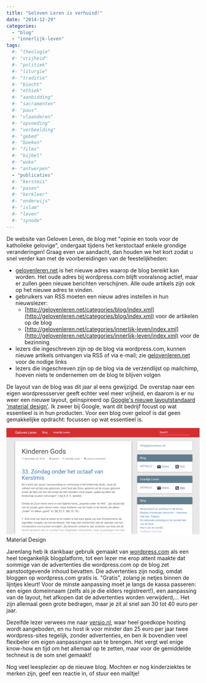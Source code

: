 ```yaml
---
title: "Geloven Leren is verhuisd!"
date: "2014-12-29"
categories: 
  - "blog"
  - "innerlijk-leven"
tags:
  #- "theologie"
  #- "vrijheid"
  #- "politiek"
  #- "liturgie"
  #- "traditie"
  #- "biecht"
  #- "ethiek"
  #- "aanbidding"
  #- "sacramenten"
  #- "paus"
  #- "vlaanderen"
  #- "opvoeding"
  #- "verbeelding"
  #- "gebed"
  #- "boeken"
  #- "films"
  #- "bijbel"
  #- "woke"
  #- "antwerpen"
  - "publicaties"
  #- "kerstmis"
  #- "pasen"
  #- "kerkleer"
  #- "onderwijs"
  #- "islam"
  #- "leven"
  #- "synode"
---
```


De website van Geloven Leren, de blog met "opinie en tools voor de katholieke gelovige", ondergaat tijdens het kerstoctaaf enkele grondige veranderingen! Graag even uw aandacht, dan houden we het kort zodat u snel verder kan met de voorbereidingen van de feestelijkheden:

- [gelovenleren.net](http://gelovenleren.net/) is het nieuwe adres waarop de blog bereikt kan worden. Het oude adres bij wordpress.com blijft vooralsnog actief, maar er zullen geen nieuwe berichten verschijnen. Alle oude artikels zijn ook op het nieuwe adres te vinden.
- gebruikers van RSS moeten een nieuw adres instellen in hun nieuwslezer:
    - [http://gelovenleren.net/categories/blog/index.xml](http://gelovenleren.net/categories/blog/index.xml) voor de artikelen op de blog
    - [http://gelovenleren.net/categories/innerlijk-leven/index.xml](http://gelovenleren.net/categories/innerlijk-leven/index.xml) voor de bezinning
- lezers die ingeschreven zijn op de blog via wordpress.com, kunnen nieuwe artikels ontvangen via RSS of via e-mail; zie [gelovenleren.net](http://gelovenleren.net/) voor de nodige links
- lezers die ingeschreven zijn op de blog via de verzendlijst op mailchimp, hoeven niets te ondernemen om de blog te blijven volgen

De layout van de blog was dit jaar al eens gewijzigd. De overstap naar een eigen wordpressserver geeft echter veel meer vrijheid, en daarom is er nu weer een nieuwe layout, geïnspireerd op [Google's nieuwe layoutstandaard 'material design'](http://www.google.com/design/). Ik zweer bij Google, want dit bedrijf focust op wat essentieel is in hun producten. Voor een blog over geloof is dat geen gemakkelijke opdracht: focussen op wat essentieel is.

![Material Design](images/nieuwe-layout-1024x568.png) Material Design

Jarenlang heb ik dankbaar gebruik gemaakt van [wordpress.com](http://store.wordpress.com/) als een heel toegankelijk blogplatform, tot een lezer me erop attent maakte dat sommige van de advertenties die wordpress.com op de blog zet aanstootgevende inhoud bevatten. Die advertenties zijn nodig, omdat bloggen op wordpress.com gratis is. "Gratis", zolang je netjes binnen de lijntjes kleurt! Voor de minste aanpassing moet je langs de kassa passeren: een eigen domeinnaam (zelfs als je die elders registreert!), een aanpassing van de layout, het afkopen dat de advertenties worden verwijderd,... Het zijn allemaal geen grote bedragen, maar je zit al snel aan 30 tot 40 euro per jaar.

Dezelfde lezer verwees me naar [versio.nl](http://www.versio.nl/webhosting), waar heel goedkope hosting wordt aangeboden, en nu host ik voor minder dan 25 euro per jaar twee wordpress-sites tegelijk, zonder advertenties, en ben ik bovendien veel flexibeler om eigen aanpassingen aan te brengen. Het vergt wel enige know-how en tijd om het allemaal op te zetten, maar voor de gemiddelde techneut is de som snel gemaakt!

Nog veel leesplezier op de nieuwe blog. Mochten er nog kinderziektes te merken zijn, geef een reactie in, of stuur een mailtje!
